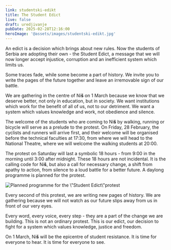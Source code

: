 ```yaml
---
link: studentski-edikt
title: The Student Edict
live: false
draft: uredjivanje
pubDate: 2025-02-28T12:16:00
heroImage: '@assets/images/studentski-edikt.jpg'
---
```

An edict is a decision which brings about new rules. Now the students of Serbia are adopting their own - the Student Edict, a message that we will now longer accept injustice, corruption and an inefficient system which limits us.

Some traces fade, while some become a part of history. We invite you to write the pages of the future together and leave an irremovable sign of our battle.
 
We are gathering in the centre of Ni**š** on 1 March because we know that we deserve better, not only in education, but in society. We want institutions which work for the benefit of all of us, not to our detriment. We want a system which values knowledge and work, not obedience and silence.
 
The welcome of the students who are coming to Ni**š** by walking, running or bicycle will serve as a prelude to the protest. On Friday, 28 February, the cyclists and runners will arrive first, and their welcome will be organised before the technical faculties at 17:30, from where we will head to the National Theatre, where we will welcome the walking students at 20:00.
 
The protest on Saturday will last a symbolic 18 hours - from 9:00 in the morning until 3:00 after midnight. These 18 hours are not incidental. It is the calling code for Ni**š**, but also a call for necessary change, a shift from apathy to action, from silence to a loud battle for a  better future. A daylong programme is planned for the protest. 
 
![Planned programme for the \\"Student Edict\\"protest](@assets/images/edikt-raspored.jpg)

Every second of this protest, we are writing new pages of history. We are gathering because we will not watch as our future slips away from us in front of our very eyes.
 
Every word, every voice, every step - they are a part of the change we are building. This is not an ordinary protest. This is our edict, our decision to fight for a system which values knowledge, justice and freedom.
 
On 1 March, Ni**š** will be the epicentre of student resistance. It is time for everyone to hear. It is time for everyone to see.
